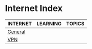 # Internet Index

|INTERNET|LEARNING|TOPICS|
|---|---|---|
|[General](networking/internet/internet-general)|||
|[VPN](networking/internet/internet-vpn)|||
